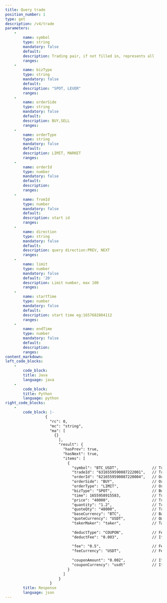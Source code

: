 ```yaml
---
title: Query trade
position_number: 1
type: get
description: /v4/trade
parameters:
    -
        name: symbol
        type: string
        mandatory: false
        default:
        description: Trading pair, if not filled in, represents all
        ranges:
    -
        name: bizType
        type: string
        mandatory: false
        default:
        description: "SPOT, LEVER"
        ranges:
    -
        name: orderSide
        type: string
        mandatory: false
        default:
        description: BUY,SELL
        ranges:
    -
        name: orderType
        type: string
        mandatory: false
        default:
        description: LIMIT, MARKET
        ranges:
    -
        name: orderId
        type: number
        mandatory: false
        default:
        description: 
        ranges:
    -
        name: fromId
        type: number
        mandatory: false
        default:
        description: start id
        ranges:
    -
        name: direction
        type: string
        mandatory: false
        default:
        description: query direction:PREV, NEXT
        ranges:
    -
        name: limit
        type: number
        mandatory: false
        default: '20'
        description: Limit number, max 100
        ranges:
    -
        name: startTime
        type: number
        mandatory: false
        default:
        description: start time eg:1657682804112
        ranges:
    -
        name: endTime
        type: number
        mandatory: false
        default:
        description: 
        ranges:
content_markdown:
left_code_blocks:
    -
        code_block:
        title: Java
        language: java
    -
        code_block:
        title: Python
        language: python
right_code_blocks:
    -
        code_block: |-
                  {
                    "rc": 0,
                    "mc": "string",
                    "ma": [
                      {}
                        ],
                        "result": {
                          "hasPrev": true,
                          "hasNext": true,
                          "items": [
                            {
                              "symbol": "BTC_USDT",               // Trading pair
                              "tradeId": "6316559590087222001",   // Trade ID
                              "orderId": "6216559590087220004",   // Order ID
                              "orderSide": "BUY",                 // Order direction
                              "orderType": "LIMIT",               // Order type
                              "bizType": "SPOT",                  // Business type
                              "time": 1655958915583,              // Trade time
                              "price": "40000",                   // Trade price
                              "quantity": "1.2",                  // Trade quantity
                              "quoteQty": "48000",                // Trade amount
                              "baseCurrency": "BTC",              // Base currency type
                              "quoteCurrency": "USDT",            // Quote currency type
                              "takerMaker": "taker",              // Taker/Maker
                    
                              "deductType": "COUPON",             // Fee deduction type: COUPON - coupon, PLATFORM_CURRENCY - platform currency deduction, null - no deduction. Coupons and platform currency deductions cannot be used simultaneously, coupons are prioritized. When using platform currency deduction, the fee will either be fully deducted or not deducted at all, partial deduction is not possible.
                              "deductFee": "0.003",               // If the deduction type is COUPON, this is the amount of fee deducted using the coupon, in the original fee currency unit; otherwise, null.
                    
                              "fee": "0.5",                       // Fee asset amount. If using platform currency deduction, this is the amount of platform currency used; otherwise, the original fee amount.
                              "feeCurrency": "USDT",              // Fee asset type, corresponding to the fee currency.
                    
                              "couponAmount": "0.002",            // If the deduction type is COUPON, this is the amount of coupon currency used; otherwise, null.
                              "couponCurrency": "usdt"            // If the deduction type is COUPON, this is the coupon currency.
                            }
                          ]
                        }
                    }
        title: Response
        language: json
---
```


